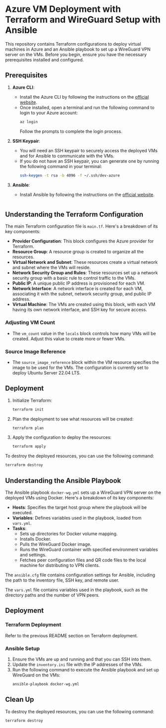 # Azure VM Deployment with Terraform and WireGuard Setup with Ansible

This repository contains Terraform configurations to deploy virtual machines in Azure and an Ansible playbook to set up a WireGuard VPN server on the VMs. Before you begin, ensure you have the necessary prerequisites installed and configured.

## Prerequisites

1. **Azure CLI**:
    - Install the Azure CLI by following the instructions on the [official website](https://docs.microsoft.com/en-us/cli/azure/install-azure-cli).
    - Once installed, open a terminal and run the following command to login to your Azure account:
      ```bash
      az login
      ```
      Follow the prompts to complete the login process.

2. **SSH Keypair**:
    - You will need an SSH keypair to securely access the deployed VMs and for Ansible to communicate with the VMs.
    - If you do not have an SSH keypair, you can generate one by running the following command in your terminal:
      ```bash
      ssh-keygen -t rsa -b 4096 -f ~/.ssh/dev-azure
      ```

3. **Ansible**:
    - Install Ansible by following the instructions on the [official website](https://docs.ansible.com/ansible/latest/installation_guide/intro_installation.html).
      ```

## Understanding the Terraform Configuration

The main Terraform configuration file is `main.tf`. Here's a breakdown of its key components:

- **Provider Configuration**: This block configures the Azure provider for Terraform.
- **Resource Group**: A resource group is created to organize all the resources.
- **Virtual Network and Subnet**: These resources create a virtual network and subnet where the VMs will reside.
- **Network Security Group and Rules**: These resources set up a network security group with a basic rule to control traffic to the VMs.
- **Public IP**: A unique public IP address is provisioned for each VM.
- **Network Interface**: A network interface is created for each VM, associating it with the subnet, network security group, and public IP address.
- **Virtual Machine**: The VMs are created using this block, with each VM having its own network interface, and SSH key for secure access.

### Adjusting VM Count

- The `vm_count` value in the `locals` block controls how many VMs will be created. Adjust this value to create more or fewer VMs.

### Source Image Reference

- The `source_image_reference` block within the VM resource specifies the image to be used for the VMs. The configuration is currently set to deploy Ubuntu Server 22.04 LTS.

## Deployment

1. Initialize Terraform:
   ```bash
   terraform init
   ```
2. Plan the deployment to see what resources will be created:
   ```bash
   terraform plan
   ```
3. Apply the configuration to deploy the resources:
   ```bash
   terraform apply
   ```

To destroy the deployed resources, you can use the following command:

```bash
terraform destroy
```

## Understanding the Ansible Playbook

The Ansible playbook `docker-wg.yml` sets up a WireGuard VPN server on the deployed VMs using Docker. Here's a breakdown of its key components:

- **Hosts**: Specifies the target host group where the playbook will be executed.
- **Variables**: Defines variables used in the playbook, loaded from `vars.yml`.
- **Tasks**:
  - Sets up directories for Docker volume mapping.
  - Installs Docker.
  - Pulls the WireGuard Docker image.
  - Runs the WireGuard container with specified environment variables and settings.
  - Fetches peer configuration files and QR code files to the local machine for distributing to VPN clients.

The `ansible.cfg` file contains configuration settings for Ansible, including the path to the inventory file, SSH key, and remote user.

The `vars.yml` file contains variables used in the playbook, such as the directory paths and the number of VPN peers.

## Deployment

### Terraform Deployment

Refer to the previous README section on Terraform deployment.

### Ansible Setup

1. Ensure the VMs are up and running and that you can SSH into them.
2. Update the `inventory.ini` file with the IP addresses of the VMs.
3. Run the following command to execute the Ansible playbook and set up WireGuard on the VMs:
   ```bash
   ansible-playbook docker-wg.yml
   ```

## Clean Up

To destroy the deployed resources, you can use the following command:

```bash
terraform destroy
```

